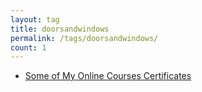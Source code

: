 ```yaml
---
layout: tag
title: doorsandwindows
permalink: /tags/doorsandwindows/
count: 1
---
```


- [Some of My Online Courses Certificates](https://samirpaulb.github.io/blog-jekyll/posts/some-of-my-online-courses-certificates/)
